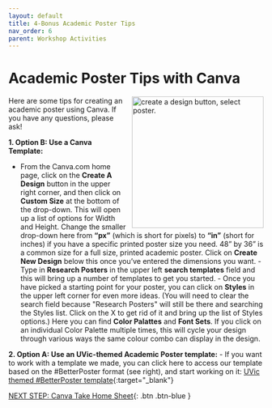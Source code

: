 ```yaml
---
layout: default
title: 4-Bonus Academic Poster Tips
nav_order: 6
parent: Workshop Activities
---
```

# Academic Poster Tips with Canva
<img src="images//canva-photo-08.png" style="float:right;margin-left:10px; width:260px;" alt="create a design button, select poster."> 
Here are some tips for creating an academic poster using Canva. If you have any questions, please ask! 

**1. Option B: Use a Canva Template:**
   - From the Canva.com home page, click on the **Create A Design** button in the upper right corner, and then click on **Custom Size** at the bottom of the drop-down. This will open up a list of options for Width and Height. Change the smaller drop-down here from **“px”** (which is short for pixels) to **“in”** (short for inches) if you have a specific printed poster size you need. 48” by 36” is a common size for a full size, printed academic poster. Click on **Create New Design** below this once you’ve entered the dimensions you want. 
    - Type in **Research Posters** in the upper left **search templates** field and this will bring up a number of templates to get you started. 
    - Once you have picked a starting point for your poster, you can click on **Styles** in the upper left corner for even more ideas. (You will need to clear the search field because "Research Posters" will still be there and searching the Styles list. Click on the X to get rid of it and bring up the list of Styles options.) Here you can find **Color Palattes** and **Font Sets**. If you click on an individual Color Palette multiple times, this will cycle your design through various ways the same colour combo can display in the design.
  
**2. Option A: Use an UVic-themed Academic Poster template:**
    - If you want to work with a template we made, you can click here to access our template based on the #BetterPoster format (see right), and start working on it: [UVic themed #BetterPoster template](https://www.canva.com/design/DAFYzpd1yU8/olf9xuPArpgDg7WZmWMIQA/view?utm_content=DAFYzpd1yU8&utm_campaign=designshare&utm_medium=link&utm_source=publishsharelink&mode=preview){:target="_blank"}


[NEXT STEP: Canva Take Home Sheet](canva-take-home-sheet.html){: .btn .btn-blue }
